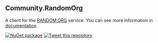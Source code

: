 ## Community.RandomOrg

A client for the [RANDOM.ORG](https://www.random.org) service. You can see more information in [documentation](./etc/documentation/documentation.md).

[![NuGet package](https://img.shields.io/nuget/v/Community.RandomOrg.svg)](https://www.nuget.org/packages/Community.RandomOrg) [![Tweet this repository](https://img.shields.io/twitter/url/http/shields.io.svg?style=social)](https://twitter.com/intent/tweet?text=Check%20out%20RANDOM.ORG%20client%20for%20.NET%20on%20GitHub&url=https%3A%2F%2Fgithub.com%2Falexanderkozlenko%2Frandom-org)